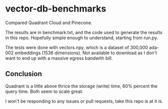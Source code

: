 # vector-db-benchmarks

Compared Quadrant Cloud and Pinecone.

The results are in benchmark.txt, and the code used to generate the results in this repo. Hopefully simple enough to understand, starting from run.py.

The tests were done with vectors.npy, which is a dataset of 300,000 ada-002 embeddings (1536 dimensions). Not available to download as I don't want to end up with a massive egress bandwith bill.

## Conclusion

Quadrant is a little above thrice the storage (write) time, 60% percent the query time. Both seem to scale great.

I won't be responding to any issues or pull requests, take this repo is at it is.
